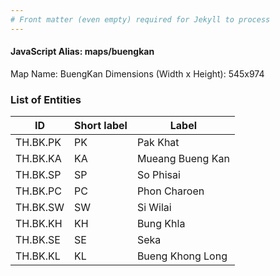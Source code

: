 ```yaml
---
# Front matter (even empty) required for Jekyll to process
---
```


#### JavaScript Alias: maps/buengkan

Map Name: BuengKan
Dimensions (Width x Height): 545x974

### List of Entities

| ID       | Short label | Label            |
| -------- | ----------- | ---------------- |
| TH.BK.PK | PK          | Pak Khat         |
| TH.BK.KA | KA          | Mueang Bueng Kan |
| TH.BK.SP | SP          | So Phisai        |
| TH.BK.PC | PC          | Phon Charoen     |
| TH.BK.SW | SW          | Si Wilai         |
| TH.BK.KH | KH          | Bung Khla        |
| TH.BK.SE | SE          | Seka             |
| TH.BK.KL | KL          | Bueng Khong Long |
